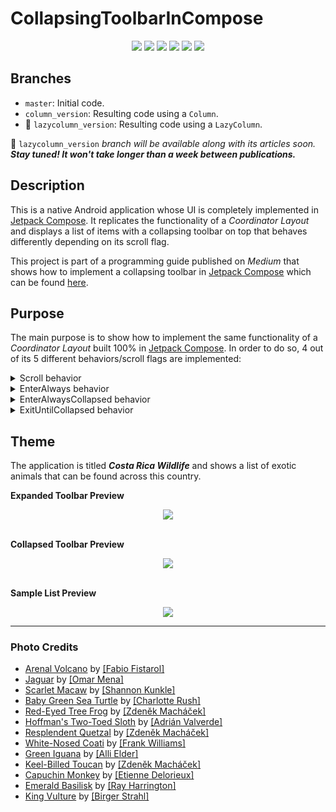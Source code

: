 # CollapsingToolbarInCompose

<p align="center">
  <img src="https://img.shields.io/badge/Android_Studio-3DDC84?style=flat&logo=android-studio&logoColor=white" />
  <img src="https://img.shields.io/badge/Android-7.1.3-3DDC84?style=flat&logo=android&logoColor=3DDC84" />
  <img src="https://img.shields.io/badge/Kotlin-1.6.20-7f52ff?style=flat&logo=kotlin&logoColor=c711e1" />
  <img src="https://img.shields.io/badge/Jetpack%20Compose-1.2.0--alpha08-3373DB?style=flat&logoColor=white" />
  <img src="https://img.shields.io/badge/Accompanist-0.24.7--alpha-orange?style=flat&logoColor=white" />
  <a href="https://medium.com/kotlin-and-kotlin-for-android/collapsing-toolbar-in-jetpack-compose-problem-solutions-and-alternatives-34c9c5986ea0" target="_blank">
    <img src="https://img.shields.io/badge/Medium-12100E?style=flat&logo=medium&logoColor=white" />
  </a>
</p>

## Branches

- `master`: Initial code.
- `column_version`: Resulting code using a `Column`.
- :construction: `lazycolumn_version`: Resulting code using a `LazyColumn`.

💬 `lazycolumn_version` *branch will be available along with its articles soon. **Stay tuned! It won't take longer than a week between publications.***

## Description

This is a native Android application whose UI is completely implemented in <a href="https://developer.android.com/jetpack/compose" target="_blank">Jetpack Compose</a>. It replicates the functionality of a *Coordinator Layout* and displays a list of items with a collapsing toolbar on top that behaves differently depending on its scroll flag.

This project is part of a programming guide published on *Medium* that shows how to implement a collapsing toolbar in <a href="https://developer.android.com/jetpack/compose" target="_blank">Jetpack Compose</a> which can be found <a href="https://medium.com/kotlin-and-kotlin-for-android/collapsing-toolbar-in-jetpack-compose-problem-solutions-and-alternatives-34c9c5986ea0" target="_blank">here</a>.

## Purpose

The main purpose is to show how to implement the same functionality of a *Coordinator Layout* built 100% in <a href="https://developer.android.com/jetpack/compose" target="_blank">Jetpack Compose</a>. In order to do so, 4 out of its 5 different behaviors/scroll flags are implemented:

<details><summary>Scroll behavior</summary>
The toolbar acts like if it were attached to the top of the list. When the list is scrolled down, the toolbar gets collapsed and leaves the screen before the first element does. When the list is scrolled up, once the first element is completely shown, the toolbar enters the screen and gets expanded.
<p align="center"><img src="screenshots/ScrollFlag_Scroll.gif"></p>
</details>
<details><summary>EnterAlways behavior</summary>
As soon as the list is scrolled down, no matter its current position or scroll state, the toolbar gets collapsed and leaves the screen. When the list is scrolled up, the toolbar enters the screen immediately and gets expanded.
<p align="center"><img src="screenshots/ScrollFlag_EnterAlways.gif"></p>
</details>
<details><summary>EnterAlwaysCollapsed behavior</summary>
As soon as the list is scrolled down, no matter its current position or scroll state, the toolbar gets collapsed and leaves the screen. When the list is scrolled up, the toolbar enters the screen immediately, but it only gets expanded if the first element is being shown completely.
<p align="center"><img src="screenshots/ScrollFlag_EnterAlwaysCollapsed.gif"></p>
</details>
<details><summary>ExitUntilCollapsed behavior</summary>
In this case, the toolbar never leaves the screen. As soon as the list is scrolled down, no matter its current position or scroll state, the toolbar gets collapsed. When the list is scrolled up, the toolbar gets expanded only if the first element is being shown completely.
<p align="center"><img src="screenshots/ScrollFlag_ExitUntilCollapsed.gif"></p>
</details>

## Theme
The application is titled ***Costa Rica Wildlife*** and shows a list of exotic animals that can be found across this country.

<div><b>Expanded Toolbar Preview</b></div>
<p align="center"><img src="screenshots/toolbar_expanded.png"></p>
<br/>
<div><b>Collapsed Toolbar Preview</b></div>
<p align="center"><img src="screenshots/toolbar_collapsed.png"></p>
<br/>
<div><b>Sample List Preview</b></div>
<p align="center"><img src="screenshots/animals_catalog.png"></p>

---

### Photo Credits
- <a href="https://unsplash.com/photos/AL8LzIpl7YI" target="_blank">Arenal Volcano</a> by <a href="https://unsplash.com/@fabiofistarol" target="_blank">[Fabio Fistarol]</a>
- <a href="https://unsplash.com/photos/QIktihNFiYY" target="_blank">Jaguar</a> by <a href="https://unsplash.com/@menaomar" target="_blank">[Omar Mena]</a>
- <a href="https://unsplash.com/photos/h1blzO2YTtA" target="_blank">Scarlet Macaw</a> by <a href="https://unsplash.com/@photoskunk" target="_blank">[Shannon Kunkle]</a>
- <a href="https://unsplash.com/photos/TmvZsBPA494" target="_blank">Baby Green Sea Turtle</a> by <a href="https://unsplash.com/@charlotterush19" target="_blank">[Charlotte Rush]</a>
- <a href="https://unsplash.com/photos/HYTwWSE5ztw" target="_blank">Red-Eyed Tree Frog</a> by <a href="https://unsplash.com/@zmachacek" target="_blank">[Zdeněk Macháček]</a>
- <a href="https://unsplash.com/photos/-TvZ6VB915M" target="_blank">Hoffman's Two-Toed Sloth</a> by <a href="https://unsplash.com/@adrianvalverdem" target="_blank">[Adrián Valverde]</a>
- <a href="https://unsplash.com/photos/yeqt115Xkeg" target="_blank">Resplendent Quetzal</a> by <a href="https://unsplash.com/@zmachacek" target="_blank">[Zdeněk Macháček]</a>
- <a href="https://unsplash.com/photos/UWxAjQuZiyA" target="_blank">White-Nosed Coati</a> by <a href="https://unsplash.com/@frksk" target="_blank">[Frank Williams]</a>
- <a href="https://unsplash.com/photos/zX6X-6AUYhk" target="_blank">Green Iguana</a> by <a href="https://unsplash.com/@oopsdidisayalli" target="_blank">[Alli Elder]</a>
- <a href="https://unsplash.com/photos/uDp75nEotL0" target="_blank">Keel-Billed Toucan</a> by <a href="https://unsplash.com/@zmachacek" target="_blank">[Zdeněk Macháček]</a>
- <a href="https://unsplash.com/photos/NZpl4yxYcMg" target="_blank">Capuchin Monkey</a> by <a href="https://unsplash.com/@etiennedelorieux" target="_blank">[Etienne Delorieux]</a>
- <a href="https://unsplash.com/photos/ZYl1GvRslWc" target="_blank">Emerald Basilisk</a> by <a href="https://unsplash.com/@raymondo600" target="_blank">[Ray Harrington]</a>
- <a href="https://unsplash.com/photos/uHk1QUAgLJM" target="_blank">King Vulture</a> by <a href="https://unsplash.com/@bist31" target="_blank">[Birger Strahl]</a>
